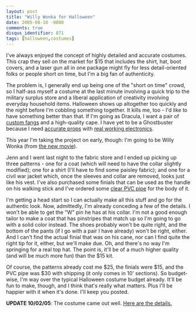 ```yaml
---
layout: post
title: "Willy Wonka for Halloween"
date: 2005-08-18 -0800
comments: true
disqus_identifier: 871
tags: [halloween,costumes]
---
```

I've always enjoyed the concept of highly detailed and accurate
costumes. This crap they sell on the market for $15 that includes the
shirt, hat, boot covers, and a laser gun all in one package might fly
for less detail-oriented folks or people short on time, but I'm a big
fan of authenticity.

 The problem is, I generally end up being one of the "short on time"
crowd, so I half-ass myself a costume at the last minute involving a
quick trip to the military surplus store and a liberal application of
creativity involving everyday household items. Halloween shows up
altogether too quickly and the night before I'm cobbling something
together. It kills me, too - I'd like to have something better than
that. If I'm going as Dracula, I want a pair of [custom
fangs](http://www.dnash.com/products/customfangs/index.html) and a
high-quality cape. I have yet to be a Ghostbuster because I need
[accurate props](http://archive.ghostbusters.net/props/) with [real
working
electronics](http://www.hyperdynelabs.com/products_elec_protonLight.php).

 This year I'm taking the project on early, though: I'm going to be
Willy Wonka (from [the new
movie](http://www.imdb.com/title/tt0367594/)).

 Jenn and I went last night to the fabric store and I ended up picking
up three patterns - one for a coat (which will need to have the collar
slightly modified); one for a shirt (I'll have to find some paisley
fabric); and one for a civil war jacket which, once the sleeves and
collar are removed, looks just like his vest. I've also purchased some
finials that can be used as the handle on his walking stick and I've
ordered some [clear PVC pipe](http://www.clearpvcpipe.com) for the body
of it.

 I'm getting a head start so I can actually make all this stuff and go
for the authentic look. Now, admittedly, I'm already conceding a few of
the details. I won't be able to get the "W" pin he has at his collar.
I'm not a good enough tailor to make a coat that has pinstripes that
match up so I'm going to go with a solid color instead. The shoes
probably won't be quite right, and the bottom of the pants (if I go with
a pair I have already) won't be right, either. And I can't find the
actual finial that was on his cane, nor can I find quite the right tip
for it, either, but we'll make due. Oh, and there's no way I'm springing
for a real top hat. The point is, it'll be of a much higher quality (and
will be much more fun) than the $15 kit.

 Of course, the patterns already cost me $25, the finials were $15,
and the PVC pipe was $30 with shipping (it only comes in 10' sections).
So budget-wise, I'm way over the typical Halloween costume budget
already. It'll be fun to make, though, and I think that's really what
matters. Plus I'll be happier with it when it's done. I'll keep you
posted.

**UPDATE 10/02/05**: The costume came out well. [Here are the
details.](/archive/2005/10/02/wonka-costume-complete.aspx)
